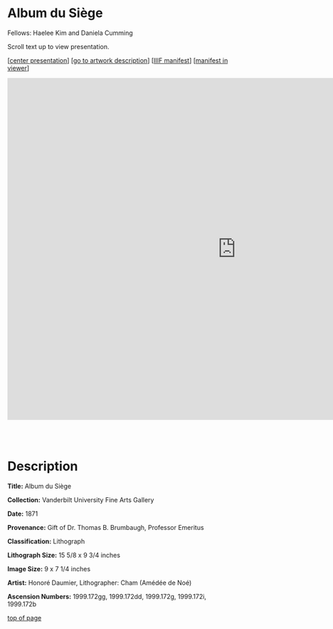 # Album du Siège

Fellows: Haelee Kim and Daniela Cumming

Scroll text up to view presentation.

\[[center presentation](#viewer)\] \[[go to artwork description](#description)\] \[[IIIF manifest](https://baskaufs.github.io/iiif/kim/album_du_siege.json)\] \[[manifest in viewer](https://projectmirador.org/embed/?iiif-content=https://baskaufs.github.io/iiif/kim/album_du_siege.json)\]

<iframe id="viewer" src="https://www.exhibit.so/exhibits/WmomQBNqubsjy08yqBSl?embedded=true" width="1026" height="768" allowfullscreen allow="autoplay" frameborder="0"></iframe>

<br/><br/>

# Description

**Title:** Album du Siège 

**Collection:** Vanderbilt University Fine Arts Gallery

**Date:** 1871

**Provenance:** Gift of Dr. Thomas B. Brumbaugh, Professor Emeritus

**Classification:** Lithograph 

**Lithograph Size:** 15 5/8 x 9 3/4 inches

**Image Size:** 9 x 7 1/4 inches

**Artist:** Honoré Daumier, Lithographer: Cham (Amédée de Noé)

**Ascension Numbers:** 1999.172gg, 1999.172dd, 1999.172g, 1999.172i, 1999.172b

[top of page](#title)